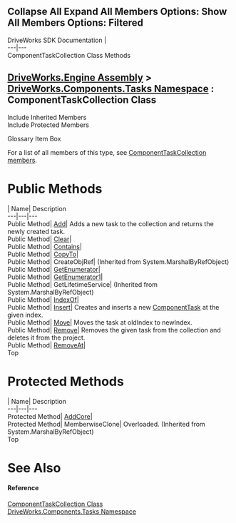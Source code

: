 Collapse All Expand All Members Options: Show All  Members Options: Filtered   
---  
DriveWorks SDK Documentation  |   
---|---  
ComponentTaskCollection Class Methods   
  
[DriveWorks.Engine Assembly](topic2156.md) > [DriveWorks.Components.Tasks Namespace](topic6391.md) : ComponentTaskCollection Class  
---  
  
Include Inherited Members    
Include Protected Members    


Glossary Item Box

For a list of all members of this type, see [ComponentTaskCollection members](topic6467.md).

# Public Methods

| Name| Description  
---|---|---  
Public Method| [Add](topic6473.md)| Adds a new task to the collection and returns the newly created task.   
Public Method| [Clear](topic6475.md)|   
Public Method| [Contains](topic6476.md)|   
Public Method| [CopyTo](topic6477.md)|   
Public Method| CreateObjRef|  (Inherited from System.MarshalByRefObject)  
Public Method| [GetEnumerator](topic6478.md)|   
Public Method| [GetEnumerator1](topic6479.md)|   
Public Method| GetLifetimeService|  (Inherited from System.MarshalByRefObject)  
Public Method| [IndexOf](topic6480.md)|   
Public Method| [Insert](topic6482.md)| Creates and inserts a new [ComponentTask](topic6407.md) at the given index.   
Public Method| [Move](topic6483.md)| Moves the task at oldIndex to newIndex.   
Public Method| [Remove](topic6485.md)| Removes the given task from the collection and deletes it from the project.   
Public Method| [RemoveAt](topic6486.md)|   
Top

# Protected Methods

| Name| Description  
---|---|---  
Protected Method| [AddCore](topic6474.md)|   
Protected Method| MemberwiseClone| Overloaded. (Inherited from System.MarshalByRefObject)  
Top

# See Also

#### Reference

[ComponentTaskCollection Class](topic6466.md)   
[DriveWorks.Components.Tasks Namespace](topic6391.md)


